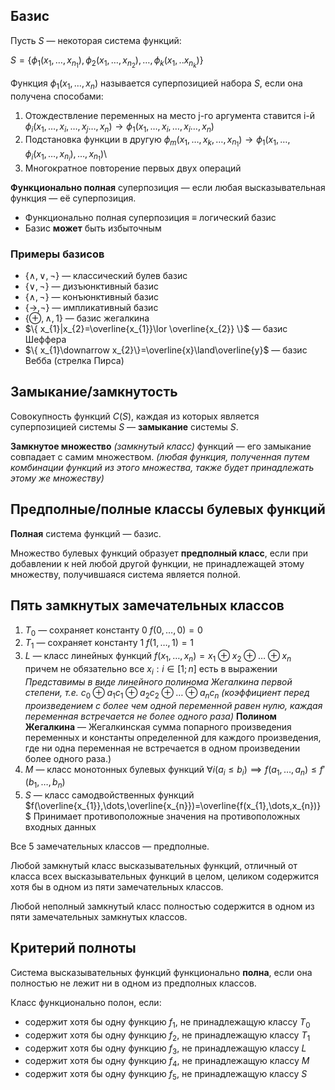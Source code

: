 ## Базис 
Пусть $S$ — некоторая система функций:

$S=\{\phi_{1}(x_{1},\dots,x_{n_{1}}),\phi_{2}(x_{1},\dots,x_{n_{2}}),\dots,\phi_{k}(x_{1},..x_{n_{k}})\}$

Функция $\phi_{1}(x_{1},\dots,x_{n})$ называется суперпозицией набора $S$, если она получена способами:
1.  Отождествление переменных
	   на место j-го аргумента ставится i-й
	   $\phi_{i}(x_{1},\dots,x_{i},\dots,x_{j}\dots,x_{n})\to \phi_{1}(x_{1},\dots,x_{i},\dots,x_{i}\dots,x_{n})$
2. Подстановка функции в другую
	   $\phi_{m}(x_{1},\dots ,x_{k},\dots,x_{n_{1}})\to\phi_{1}(x_{1},\dots ,\phi_{i}(x_{1},\dots,x_{n_{i}}),\dots,x_{n_{1}})$\
3. Многократное повторение первых двух операций

**Функционально полная** суперпозиция — если любая высказывательная функция — её суперпозиция.

- Функционально полная суперпозиция $\equiv$ логический базис
- Базис **может** быть избыточным

### Примеры базисов

- $\{ \land,\lor,\neg \}$ — классический булев базис
- $\{ \lor,\neg \}$ — дизъюнктивный базис
- $\{ \land,\neg \}$ — конъюнктивный базис
- $\{ \to,\neg \}$ — импликативный базис
- $\{ \oplus,\land,1 \}$ — базис жегалкина
- $\{ x_{1}|x_{2}=\overline{x_{1}}\lor \overline{x_{2}} \}$ — базис Шеффера
- $\{ x_{1}\downarrow x_{2}\}=\overline{x}\land\overline{y}$ — базис Вебба (стрелка Пирса)

## Замыкание/замкнутость

Совокупность функций $C(S)$, каждая из которых является суперпозицией системы $S$ — **замыкание** системы $S$.

**Замкнутое множество** _(замкнутый класс)_ функций — его замыкание совпадает с самим множеством. _(любая функция, полученная путем комбинации функций из этого множества, также будет принадлежать этому же множеству)_

## Предполные/полные классы булевых функций

**Полная** система функций — базис.

Множество булевых функций образует **предполный класс**, если при добавлении к ней любой другой функции, не принадлежащей этому множеству, получившаяся система является полной.

## Пять замкнутых замечательных классов

1. $T_{0}$ — сохраняет константу $0$
   $f(0,\dots,0)=0$
2. $T_{1}$ — сохраняет константу $1$
   $f(1,\dots,1)=1$
3. $L$ — класс линейных функций
   $f(x_{1},\ldots ,x_{n})=x_{1}\oplus x_{2}\oplus\dots \oplus x_{n}$ причем не обязательно все $x_{i}:i\in[1;n]$ есть в выражении
   _Представимы в виде линейного полинома Жегалкина первой степени, т.е._ $c_{0}\oplus a_{1}c_{1}\oplus a_{2}c_{2}\oplus\dots \oplus a_{n}c_{n}$  _(коэффициент перед произведением с более чем одной переменной равен нулю, каждая переменная встречается не более одного раза)_
   **Полином Жегалкина** — Жегалкинская сумма попарного произведения переменных и константы определенной для каждого произведения, где ни одна переменная не встречается в одном произведении более одного раза.)
4. $M$ — класс монотонных булевых функций
   $\forall i(a_{i}\leq b_{i})\implies f(a_{1},\dots,a_{n})\leq f'(b_{1},\dots,b_{n})$
5.  $S$ — класс самодвойственных функций
	   $f(\overline{x_{1}},\dots,\overline{x_{n}})=\overline{f(x_{1},\dots,x_{n})}$
	   Принимает противоположные значения на противоположных входных данных

Все 5 замечательных классов — предполные.

Любой замкнутый класс высказывательных функций, отличный от класса всех высказывательных функций в целом, целиком содержится хотя бы в одном из пяти замечательных классов.

Любой неполный замкнутый класс полностью содержится в одном из пяти замечательных замкнутых классов.

## Критерий полноты

Система высказывательных функций функционально **полна**, если она полностью не лежит ни в одном из предполных классов.

Класс функционально полон, если:
- содержит хотя бы одну функцию $f_{1}$, не принадлежащую классу $T_{0}$
- содержит хотя бы одну функцию $f_{2}$, не принадлежащую классу $T_{1}$
- содержит хотя бы одну функцию $f_{3}$, не принадлежащую классу $L$
- содержит хотя бы одну функцию $f_{4}$, не принадлежащую классу $M$
- содержит хотя бы одну функцию $f_{5}$, не принадлежащую классу $S$